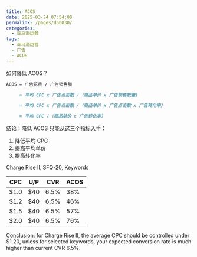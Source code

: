 ```yaml
---
title: ACOS
date: 2025-03-24 07:54:00
permalink: /pages/d50830/
categories: 
  - 亚马逊运营
tags: 
  - 亚马逊运营
  - 广告
  - ACOS
---
```


如何降低 ACOS？

```md
ACOS = 广告花费 / 广告销售额

     = 平均 CPC x 广告点击数 /（商品单价 x 广告销售数量)

     = 平均 CPC x 广告点击数 /（商品单价 x 广告点击数 x 广告转化率）

     = 平均 CPC /（商品单价 x 广告转化率）
```

结论：降低 ACOS 只能从这三个指标入手：

1. 降低平均 CPC
2. 提高平均单价
3. 提高转化率

Charge Rise II, SFQ-20, Keywords

| CPC  | U/P | CVR  | ACOS |
| ---- | --- | ---- | ---- |
| $1.0 | $40 | 6.5% | 38%  |
| $1.2 | $40 | 6.5% | 46%  |
| $1.5 | $40 | 6.5% | 57%  |
| $2.0 | $40 | 6.5% | 76%  |

Conclusion: for Charge Rise II, the average CPC should be controlled under $1.20, unless for selected keywords, your expected conversion rate is much higher than current CVR 6.5%.
